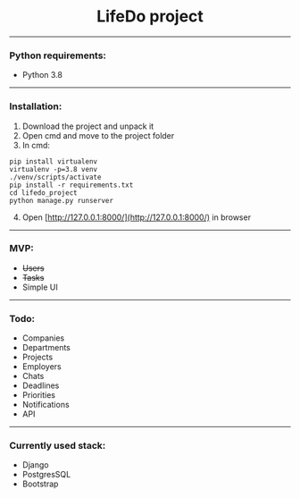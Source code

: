 <h1 align="center">LifeDo project</h1>

---

<h3>Python requirements:</h3>

<ul>
    <li>Python 3.8</li>
</ul>

---

<h3>Installation:</h3>

1) Download the project and unpack it
2) Open cmd and move to the project folder
3) In cmd:
```angular2html
pip install virtualenv
virtualenv -p=3.8 venv
./venv/scripts/activate
pip install -r requirements.txt
cd lifedo_project
python manage.py runserver
```
4) Open [http://127.0.0.1:8000/](http://127.0.0.1:8000/) in browser

---

<h3>MVP:</h3>
<ul>
    <li><S>Users</S></li>
    <li><S>Tasks</S></li>
    <li>Simple UI</li>
</ul>

---

<h3>Todo:</h3>
<ul>
    <li>Companies</li>
    <li>Departments</li>
    <li>Projects</li>
    <li>Employers</li>
    <li>Chats</li>
    <li>Deadlines</li>
    <li>Priorities</li>
    <li>Notifications</li>
    <li>API</li>
</ul>

---

<h3>Currently used stack:</h3>
<ul>
    <li>Django</li>
    <li>PostgresSQL</li>
    <li>Bootstrap</li>
</ul>